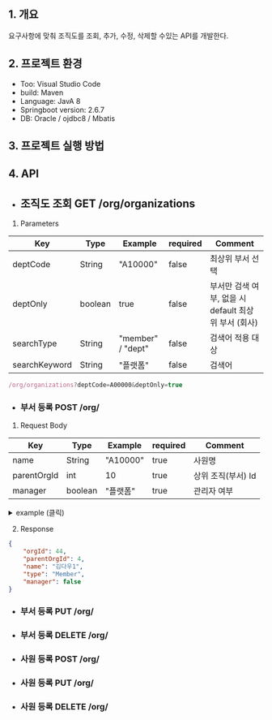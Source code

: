 ## 1. 개요

요구사항에 맞춰 조직도를 조회, 추가, 수정, 삭제할 수있는 API를 개발한다.

## 2. 프로젝트 환경

- Too: Visual Studio Code
- build: Maven
- Language: JavA 8
- Springboot version: 2.6.7
- DB: Oracle / ojdbc8 / Mbatis   

## 3. 프로젝트 실행 방법



## 4. API

- ## 조직도 조회 GET /org/organizations 
1. Parameters

| Key | Type | Example | required |  Comment |
| --- | --- | --- | --- | --- |
| deptCode | String | "A10000" | false | 최상위 부서 선택 |
| deptOnly | boolean | true | false |  부서만 검색 여부, 없을 시 default 최상위 부서 (회사) |
| searchType | String | "member" / "dept" | false  | 검색어 적용 대상 |
| searchKeyword | String | "플랫폼" | false  | 검색어 |

```js
/org/organizations?deptCode=A00000&deptOnly=true
```
- ### 부서 등록 POST /org/

1. Request Body

| Key | Type | Example | required |  Comment |
| --- | --- | --- | --- | --- |
| name | String | "A10000" | true | 사원명 |
| parentOrgId | int | 10 | true | 상위 조직(부서) Id |
| manager | boolean | "플랫폼" | true | 관리자 여부 |

<details><summary>example (클릭)
</summary>

```json
{
    "name": "김다우",
    "parentOrgId": 4,
    "manager": false
}
```
</details>


2. Response
```json
{
    "orgId": 44,
    "parentOrgId": 4,
    "name": "김다우1",
    "type": "Member",
    "manager": false
}
```
- ### 부서 등록 PUT /org/
- ### 부서 등록 DELETE /org/
- ### 사원 등록 POST /org/
- ### 사원 등록 PUT /org/
- ### 사원 등록 DELETE /org/



